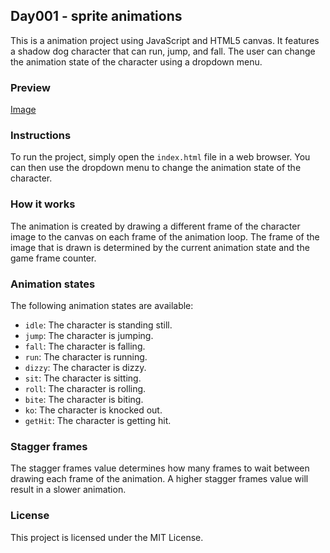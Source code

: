 ## Day001 - sprite animations

This is a animation project using JavaScript and HTML5 canvas. It features a shadow dog character that can run, jump,
and fall. The user can change the animation state of the character using a dropdown menu.

### Preview

[Image](images/preview.png)

### Instructions

To run the project, simply open the `index.html` file in a web browser. You can then use the dropdown menu to change the
animation state of the character.

### How it works

The animation is created by drawing a different frame of the character image to the canvas on each frame of the
animation loop. The frame of the image that is drawn is determined by the current animation state and the game frame
counter.

### Animation states

The following animation states are available:

* `idle`: The character is standing still.
* `jump`: The character is jumping.
* `fall`: The character is falling.
* `run`: The character is running.
* `dizzy`: The character is dizzy.
* `sit`: The character is sitting.
* `roll`: The character is rolling.
* `bite`: The character is biting.
* `ko`: The character is knocked out.
* `getHit`: The character is getting hit.

### Stagger frames

The stagger frames value determines how many frames to wait between drawing each frame of the animation. A higher
stagger frames value will result in a slower animation.

### License

This project is licensed under the MIT License.
